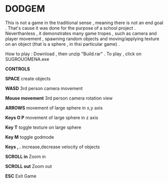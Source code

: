 # DODGEM

This is not a game in the traditional sense , meaning there is not an end goal . That's cause it was done for the purpose of a school project . Neverthanless , it demonstrates many game tropes , such as camera and player movement , spawning random objects and moving/applying texture on an object (that is a sphere , in thsi particular game) .

How to play : Download , then unzip "Build.rar" . To play , click on SUGROUOMENA.exe 





**CONTROLS**


**SPACE**			           		 create objects 

**WASD**	 			         		 3rd person camera movement 

**Mouse movement**		   		 3rd person camera rotation view 

**ARROWS**			         		 movement of large sphere in x,y axis 

**Keys Ο P**			      		movement of large sphere in z axis

**Key T**			          toggle texture on large sphere

**Key M** 				        toggle godmode 

**Keys , .**			        increase,decrease velocity of objects 

**SCROLL in** 			      Zoom in 

**SCROLL out**			      Zoom out 

**ESC**				          	Exit Game

